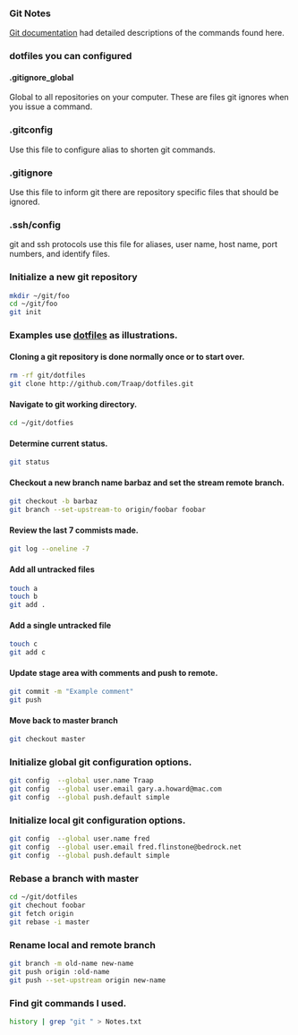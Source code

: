 ### Git Notes
[Git documentation](https://git-scm.com/) had detailed descriptions of
the commands found here.

### dotfiles you can configured
#### .gitignore_global
Global to all repositories on your computer.  These are files git ignores when
you issue a command.

### .gitconfig
Use this file to configure alias to shorten git commands.

### .gitignore
Use this file to inform git there are repository specific files that should be
ignored.

### .ssh/config
git and ssh protocols use this file for aliases, user name, host name, port
numbers, and identify files.

### Initialize a new git repository
```bash
mkdir ~/git/foo
cd ~/git/foo
git init
```

### Examples use [dotfiles](https://github.com/Traap/dotifles.git) as illustrations.
#### Cloning a git repository is done normally once or to start over.
```bash
rm -rf git/dotfiles
git clone http://github.com/Traap/dotfiles.git
```

#### Navigate to git working directory.
```bash
cd ~/git/dotfies
```

#### Determine current status.
```bash
git status
```

#### Checkout a new branch name barbaz and set the stream remote branch.
```bash
git checkout -b barbaz
git branch --set-upstream-to origin/foobar foobar
```

#### Review the last 7 commists made.
```bash
git log --oneline -7
```

#### Add all untracked files
```bash
touch a
touch b
git add .
```

#### Add a single untracked file
```bash
touch c
git add c 
```

#### Update stage area with comments and push to remote.
```bash
git commit -m "Example comment"
git push
```

#### Move back to master branch
```bash
git checkout master
```

### Initialize global git configuration options.
```bash
git config  --global user.name Traap
git config  --global user.email gary.a.howard@mac.com
git config  --global push.default simple
```

### Initialize local git configuration options.
```bash
git config  --global user.name fred
git config  --global user.email fred.flinstone@bedrock.net
git config  --global push.default simple
```

### Rebase a branch with master
```bash
cd ~/git/dotfiles
git chechout foobar
git fetch origin
git rebase -i master
```

### Rename local and remote branch
```bash
git branch -m old-name new-name
git push origin :old-name
git push --set-upstream origin new-name
```

### Find git commands I used.
```bash
history | grep "git " > Notes.txt
```
